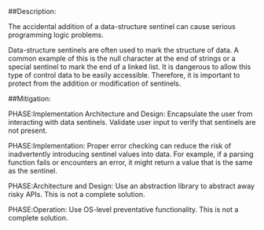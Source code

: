 ##Description:

The accidental addition of a data-structure sentinel can cause serious programming logic problems.

Data-structure sentinels are often used to mark the structure of data. A common example of this is the null character at the end of strings or a special sentinel to mark the end of a linked list. It is dangerous to allow this type of control data to be easily accessible. Therefore, it is important to protect from the addition or modification of sentinels.

##Mitigation:


PHASE:Implementation Architecture and Design:
Encapsulate the user from interacting with data sentinels. Validate user input to verify that sentinels are not present.

PHASE:Implementation:
Proper error checking can reduce the risk of inadvertently introducing sentinel values into data. For example, if a parsing function fails or encounters an error, it might return a value that is the same as the sentinel.

PHASE:Architecture and Design:
Use an abstraction library to abstract away risky APIs. This is not a complete solution.

PHASE:Operation:
Use OS-level preventative functionality. This is not a complete solution.

